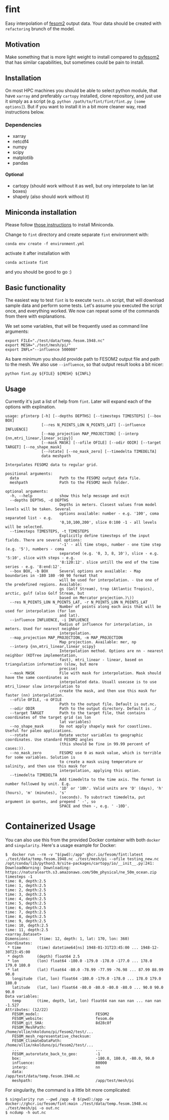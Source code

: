 # fint
Easy interpolation of [fesom2](https://github.com/FESOM/fesom2) output data. Your data should be created with `refactoring` brunch of the model.

## Motivation

Make something that is more light weight to install compared to [pyfesom2](https://github.com/FESOM/pyfesom2) that has similar capabilities, but sometimes could be pain to install.

## Installation

On most HPC machines you should be able to select python module, that have `xarray` and preferably `cartopy` installed, clone repository, and just use it simply as a script (e.g. `python /path/to/fint/fint/fint.py [some options]`). But if you want to install it in a bit more cleaner way, read instructions below.

### Dependencies

- xarray
- netcdf4
- numpy
- scipy
- matplotlib
- pandas
#### Optional
- cartopy (should work without it as well, but ony interpolate to lan lat boxes)
- shapely (also should work without it)

## Miniconda installation

Please follow [those instructions](https://github.com/koldunovn/python_for_geosciences#getting-started-for-linuxmac) to install Miniconda.

Change to `fint` directory and create separate `fint` environment with:

```shell
conda env create -f environment.yml
```

activate it after installation with

```shell
conda activate fint
```

and you should be good to go :)


## Basic functionality

The easiest way to test `fint` is to execute `tests.sh` script, that will download sample data and perform some tests. Let's assume you executed the script once, and everything worked. We now can repeat some of the commands from there with explanations.

We set some variables, that will be frequently used as command line arguments:
```
export FILE="./test/data/temp.fesom.1948.nc"
export MESH="./test/mesh/pi/"
export INFL="--influence 500000"
```

As bare minimum you should provide path to FESOM2 output file and path to the mesh. We also use `--influence`, so that output result looks a bit nicer:
```shell
python fint.py ${FILE} ${MESH} ${INFL}
```

## Usage

Currently it's just a list of help from `fint`. Later will expand each of the options with explination.

```shell
usage: pfinterp [-h] [--depths DEPTHS] [--timesteps TIMESTEPS] [--box BOX]
                [--res N_POINTS_LON N_POINTS_LAT] [--influence INFLUENCE]
                [--map_projection MAP_PROJECTION] [--interp {nn,mtri_linear,linear_scipy}]
                [--mask MASK] [--ofile OFILE] [--odir ODIR] [--target TARGET] [--no_shape_mask]
                [--rotate] [--no_mask_zero] [--timedelta TIMEDELTA]
                data meshpath

Interpolates FESOM2 data to regular grid.

positional arguments:
  data                  Path to the FESOM2 output data file.
  meshpath              Path to the FESOM2 mesh folder.

optional arguments:
  -h, --help            show this help message and exit
  --depths DEPTHS, -d DEPTHS
                        Depths in meters. Closest values from model levels will be taken. Several
                        options available: number - e.g. '100', coma separated list - e.g.
                        '0,10,100,200', slice 0:100 -1 - all levels will be selected.
  --timesteps TIMESTEPS, -t TIMESTEPS
                        Explicitly define timesteps of the input fields. There are several options:
                        '-1' - all time steps, number - one time step (e.g. '5'), numbers - coma
                        separated (e.g. '0, 3, 8, 10'), slice - e.g. '5:10', slice with steps - e.g.
                        '8:120:12'. slice untill the end of the time series - e.g. '8:end:12'.
  --box BOX, -b BOX     Several options are available: - Map boundaries in -180 180 -90 90 format that
                        will be used for interpolation. - Use one of the predefined regions. Available:
                        gs (Golf Stream), trop (Atlantic Tropics), arctic, gulf (also Golf Stream, but
                        based on Mercator projection.)\))
  --res N_POINTS_LON N_POINTS_LAT, -r N_POINTS_LON N_POINTS_LAT
                        Number of points along each axis that will be used for interpolation (for lon
                        and lat).
  --influence INFLUENCE, -i INFLUENCE
                        Radius of influence for interpolation, in meters. Used for nearest neighbor
                        interpolation.
  --map_projection MAP_PROJECTION, -m MAP_PROJECTION
                        Map projection. Available: mer, np
  --interp {nn,mtri_linear,linear_scipy}
                        Interpolation method. Options are nn - nearest neighbor (KDTree implementation,
                        fast), mtri_linear - linear, based on triangulation information (slow, but more
                        precise)
  --mask MASK           File with mask for interpolation. Mask should have the same coordinates as
                        interpolated data. Usuall usecase is to use mtri_linear slow interpolation to
                        create the mask, and then use this mask for faster (nn) interpolation.
  --ofile OFILE, -o OFILE
                        Path to the output file. Default is out.nc.
  --odir ODIR           Path to the output directory. Default is ./
  --target TARGET       Path to the target file, that contains coordinates of the target grid (as lon
                        lat variables)
  --no_shape_mask       Do not apply shapely mask for coastlines. Useful for paleo applications.
  --rotate              Rotate vector variables to geographic coordinates. Use standard FESOM2 angles
                        (this should be fine in 99.99 percent of cases:)).
  --no_mask_zero        FESOM2 use 0 as mask value, which is terrible for some variables. Solution is
                        to create a mask using temperature or salinity, and then use this mask for
                        interpolation, applying this option.
  --timedelta TIMEDELTA
                        Add timedelta to the time axis. The format is number followed by unit. E.g.
                        '1D' or '10h'. Valid units are 'D' (days), 'h' (hours), 'm' (minutes), 's'
                        (seconds). To substract timedelta, put argument in quotes, and prepend ' -', so
                        SPACE and then -, e.g. ' -10D'.
```
# Containerized Usage

 You can also use this from the provided Docker container with both `docker`
 and `singularity`. Here's a usage example for Docker:

 ```console
$  docker run --rm -v "$(pwd):/app" ghcr.io/fesom/fint:latest ./test/data/temp.fesom.1948.nc ./test/mesh/pi --ofile testing_new.nc
/opt/conda/lib/python3.9/site-packages/cartopy/io/__init__.py:241: DownloadWarning: Downloading: https://naturalearth.s3.amazonaws.com/50m_physical/ne_50m_ocean.zip
timesteps -1
time: 0, depth:2.5
time: 1, depth:2.5
time: 2, depth:2.5
time: 3, depth:2.5
time: 4, depth:2.5
time: 5, depth:2.5
time: 6, depth:2.5
time: 7, depth:2.5
time: 8, depth:2.5
time: 9, depth:2.5
time: 10, depth:2.5
time: 11, depth:2.5
<xarray.Dataset>
Dimensions:    (time: 12, depth: 1, lat: 170, lon: 360)
Coordinates:
  * time       (time) datetime64[ns] 1948-01-31T23:45:00 ... 1948-12-30T23:45:00
  * depth      (depth) float64 2.5
  * lon        (lon) float64 -180.0 -179.0 -178.0 -177.0 ... 178.0 179.0 180.0
  * lat        (lat) float64 -80.0 -78.99 -77.99 -76.98 ... 87.99 88.99 90.0
    longitude  (lat, lon) float64 -180.0 -179.0 -178.0 ... 178.0 179.0 180.0
    latitude   (lat, lon) float64 -80.0 -80.0 -80.0 -80.0 ... 90.0 90.0 90.0
Data variables:
    temp       (time, depth, lat, lon) float64 nan nan nan ... nan nan -1.527
Attributes: (12/22)
    FESOM_model:                         FESOM2
    FESOM_website:                       fesom.de
    FESOM_git_SHA:                       8d28c8f
    FESOM_MeshPath:                      /home/ollie/nkolduno/pi/fesom2/test/...
    FESOM_mesh_representative_checksum:
    FESOM_ClimateDataPath:               /home/ollie/nkolduno/pi/fesom2/test/...
    ...                                  ...
    FESOM_autorotate_back_to_geo:        -1
    box:                                 -180.0, 180.0, -80.0, 90.0
    influence:                           80000
    interp:                              nn
    data:                                /app/test/data/temp.fesom.1948.nc
    meshpath:                            /app/test/mesh/pi
 ```

For singularity, the command is a little bit more complicated:
```console
$ singularity run --pwd /app -B $(pwd):/app -w docker://ghcr.io/fesom/fint:main ./test/data/temp.fesom.1948.nc ./test/mesh/pi -o out.nc
$ ncdump -h out.nc
```
